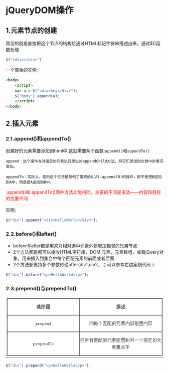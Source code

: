 # jQueryDOM操作

## 1.元素节点的创建
常见的就是直接把这个节点的结构给通过HTML标记字符串描述出来，通过$()函数处理<br>
```js
$("<div></div>")
```

一个简单的实例:<br>
```html
<body>
    <script>
    var a = $("<div>hey</div>");
    $("body").append(a);
    </script>
</body>
```

## 2.插入元素

### 2.1.append()和appendTo()
创建好的元素需要添加到html中,这就需要两个函数:``append()``和``appendTo()``<br>
```
append：这个操作与对指定的元素执行原生的appendChild方法，将它们添加到文档中的情况类似。

appendTo：实际上，使用这个方法是颠倒了常规的$(A).append(B)的操作，即不是把B追加到A中，而是把A追加到B中。
```
<div style="color:red;">.append()和.appendTo()两种方法功能相同，主要的不同是语法——内容和目标的位置不同</div><br>
实例:<br>

```js
$("div").append("<div>HelloWorld</div>");
```


### 2.2.before()和after()
- before与after都是用来对相对选中元素外部增加相邻的兄弟节点
- 2个方法都是都可以接收HTML字符串，DOM 元素，元素数组，或者jQuery对象，用来插入到集合中每个匹配元素的前面或者后面
- 2个方法都支持多个参数传递after(div1,div2,....) 可以参考右边案例代码
z
```js
$("div").before("<p>HelloWorld</p>");
```

### 2.3.prepend()与prependTo()
![fail](img/2.1.PNG)<br>

```js
$("div").prepend("<p>HelloWorld</p>");
```